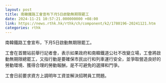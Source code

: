 ```yaml
---
layout: post
title: 南韓鐵路工會宣布下月5日啟動無期限罷工
date: 2024-11-21 10:57:21.000000000 +08:00
link: https://news.rthk.hk/rthk/ch/component/k2/1780196-20241121.htm
categories: rthk
---
```


南韓鐵路工會宣布，下月5日啟動無期限罷工。

工會在首爾站前舉行記者會，表示如果政府和南韓鐵道公社不改變立場，工會將啟動無期限總罷工，又指行動是要確保市民出行和列車運行安全，並爭取營造良好的勞動環境、獲得合理的勞動報酬，是不可避免的選擇和鬥爭。

工會日前要求資方上調明年工資並解決招聘員工問題。
